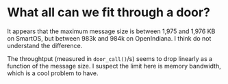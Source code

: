 # What all can we fit through a door?

It appears that the maximum message size is between 1,975 and 1,976 KB on
SmartOS, but between 983k and 984k on OpenIndiana. I think do not understand the
difference.

The throughtput (measured in `door_call()`/s) seems to drop linearly as a
function of the message size. I suspect the limit here is memory bandwidth,
which is a cool problem to have.
